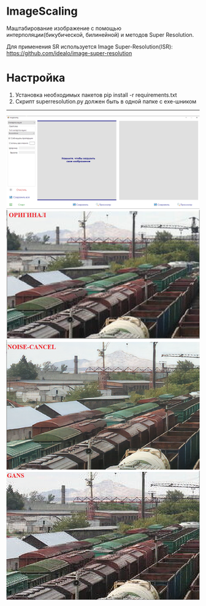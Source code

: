 # ImageScaling
Маштабирование изображение с помощью интерполяции(бикубической, билинейной) и методов Super Resolution.

Для применения SR используется Image Super-Resolution(ISR):  https://github.com/idealo/image-super-resolution

# Настройка
1. Установка необходимых пакетов
pip install -r requirements.txt
2. Скрипт 
superresolution.py должен быть в одной папке с exe-шником
***
![alt text](https://github.com/mvidas01/ImageScaling/blob/master/Images/screen1.png?raw=true)
![alt text](https://github.com/mvidas01/ImageScaling/blob/master/Images/screen2.png?raw=true)
![alt text](https://github.com/mvidas01/ImageScaling/blob/master/Images/screen3.png?raw=true)
![alt text](https://github.com/mvidas01/ImageScaling/blob/master/Images/screen4.png?raw=true)
